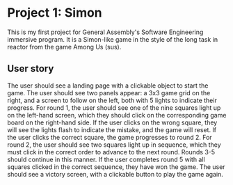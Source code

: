 # Project 1: Simon
This is my first project for General Assembly's Software Engineering immersive program. It is a Simon-like game in the style of the long task in reactor from the game Among Us (sus).

## User story
The user should see a landing page with a clickable object to start the game.
The user should see two panels appear: a 3x3 game grid on the right, and a screen to follow on the left, both with 5 lights to indicate their progress.
For round 1, the user should see one of the nine squares light up on the left-hand screen, which they should click on the corresponding game board on the right-hand side.
If the user clicks on the wrong square, they will see the lights flash to indicate the mistake, and the game will reset.
If the user clicks the correct square, the game progresses to round 2.
For round 2, the user should see two squares light up in sequence, which they must click in the correct order to advance to the next round.
Rounds 3-5 should continue in this manner.
If the user completes round 5 with all squares clicked in the correct sequence, they have won the game.
The user should see a victory screen, with a clickable button to play the game again.
